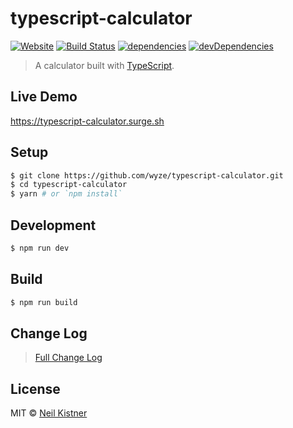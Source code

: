 # typescript-calculator

[![Website][website-image]][website-url]
[![Build Status][travis-image]][travis-url]
[![dependencies][deps-image]][deps-url]
[![devDependencies][depsdev-image]][depsdev-url]

> A calculator built with [TypeScript](https://github.com/Microsoft/typescript).

## Live Demo

https://typescript-calculator.surge.sh

## Setup

```sh
$ git clone https://github.com/wyze/typescript-calculator.git
$ cd typescript-calculator
$ yarn # or `npm install`
```

## Development

```sh
$ npm run dev
```

## Build

```sh
$ npm run build
```

## Change Log

> [Full Change Log](changelog.md)

## License

MIT © [Neil Kistner](https://neilkistner.com)

[website-image]: https://img.shields.io/website-up-down-green-red/https/typescript-calculator.surge.sh.svg?style=flat-square
[website-url]: https://typescript-calculator.surge.sh

[travis-image]: https://img.shields.io/travis/wyze/typescript-calculator.svg?style=flat-square
[travis-url]: https://travis-ci.org/wyze/typescript-calculator


[deps-image]: https://img.shields.io/david/wyze/typescript-calculator.svg?style=flat-square
[deps-url]: https://david-dm.org/wyze/typescript-calculator

[depsdev-image]: https://img.shields.io/david/dev/wyze/typescript-calculator.svg?style=flat-square
[depsdev-url]: https://david-dm.org/wyze/typescript-calculator?type=dev
